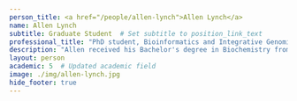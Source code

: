 ```yaml
---
person_title: <a href="/people/allen-lynch">Allen Lynch</a>
name: Allen Lynch
subtitle: Graduate Student  # Set subtitle to position_link_text
professional_title: "PhD student, Bioinformatics and Integrative Genomics (BIG)"
description: "Allen received his Bachelor's degree in Biochemistry from the University of Minnesota-Twin Cities, then worked with Shirley Liu at the Dana-Farber Cancer Institute developing computational models of gene regulatory dynamics. He joined the Park lab as a graduate student in Harvard's Bioinformatics and Integrative Genomics PhD program."
layout: person
academic: 5  # Updated academic field
image: ./img/allen-lynch.jpg
hide_footer: true
---
```

